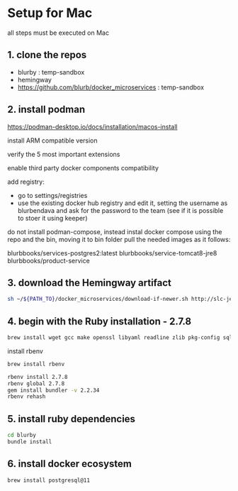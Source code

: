 # Setup for Mac

all steps must be executed on Mac

## 1. clone the repos

- blurby : temp-sandbox
- hemingway
- https://github.com/blurb/docker_microservices : temp-sandbox

## 2. install podman

https://podman-desktop.io/docs/installation/macos-install

install ARM compatible version

verify the 5 most important extensions

enable third party docker components compatibility

add registry:

- go to settings/registries
- use the existing docker hub registry and edit it, setting the username as blurbendava and ask for the password to the team (see if it is possible to stoer it using keeper)

do not install podman-compose, instead instal docker compose using the repo and the bin, moving it to bin folder
pull the needed images as it follows:

blurbbooks/services-postgres2:latest
blurbbooks/service-tomcat8-jre8
blurbbooks/product-service

## 3. download the Hemingway artifact

```sh
sh ~/${PATH_TO}/docker_microservices/download-if-newer.sh http://slc-jenkins-integration.vip.blurb.com/view/all/job/hemingway/lastSuccessfulBuild/artifact/assets.tgz hemingway.tgz
```

## 4. begin with the Ruby installation - 2.7.8

```sh
brew install wget gcc make openssl libyaml readline zlib pkg-config sqlite autoconf automake libtool postgresql mysql node yarn libvips redis memcached git chromedriver curl watchman libpq graphviz readline libyaml gmp libffi imagemagick@6 libxml2 libxslt exiftool pgcli
```

install rbenv

```sh
brew install rbenv
```

```sh
rbenv install 2.7.8
rbenv global 2.7.8
gem install bundler -v 2.2.34
rbenv rehash
```

## 5. install ruby dependencies

```sh
cd blurby
bundle install
```


## 6. install docker ecosystem

```sh
brew install postgresql@11
```